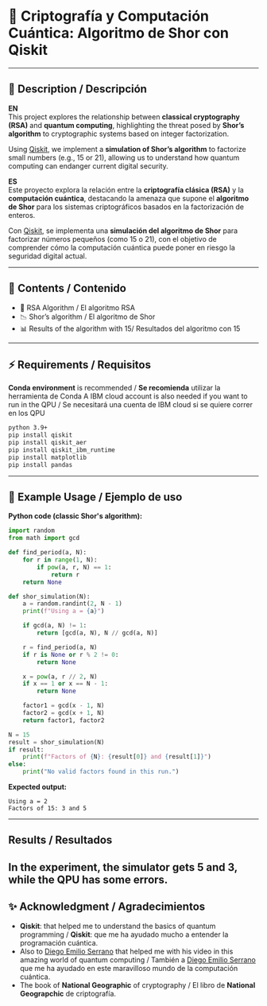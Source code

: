 # 🔐 Criptografía y Computación Cuántica: Algoritmo de Shor con Qiskit

---

## 📌 Description / Descripción

**EN**  
This project explores the relationship between **classical cryptography (RSA)** and **quantum computing**, highlighting the threat posed by **Shor’s algorithm** to cryptographic systems based on integer factorization.

Using [Qiskit](https://qiskit.org/), we implement a **simulation of Shor’s algorithm** to factorize small numbers (e.g., 15 or 21), allowing us to understand how quantum computing can endanger current digital security.

**ES**  
Este proyecto explora la relación entre la **criptografía clásica (RSA)** y la **computación cuántica**, destacando la amenaza que supone el **algoritmo de Shor** para los sistemas criptográficos basados en la factorización de enteros.

Con [Qiskit](https://qiskit.org/), se implementa una **simulación del algoritmo de Shor** para factorizar números pequeños (como 15 o 21), con el objetivo de comprender cómo la computación cuántica puede poner en riesgo la seguridad digital actual.

---

## 📖 Contents / Contenido

- 🔑 RSA Algorithm / El algoritmo RSA
- 📉 Shor’s algorithm / El algoritmo de Shor
- 📊 Results of the algorithm with 15/ Resultados del algoritmo con 15

---

## ⚡ Requirements / Requisitos

**Conda environment** is recommended / **Se recomienda** utilizar la herramienta de Conda
A IBM cloud account is also needed if you want to run in the QPU / Se necesitará una cuenta de IBM cloud si se quiere correr en los QPU

```bash
python 3.9+
pip install qiskit
pip install qiskit_aer
pip install qiskit_ibm_runtime
pip install matplotlib
pip install pandas
```

---

## 🧩 Example Usage / Ejemplo de uso

**Python code (classic Shor's algorithm):**

```python
import random
from math import gcd

def find_period(a, N):
    for r in range(1, N):
        if pow(a, r, N) == 1:
            return r
    return None

def shor_simulation(N):
    a = random.randint(2, N - 1)
    print(f"Using a = {a}")

    if gcd(a, N) != 1:
        return [gcd(a, N), N // gcd(a, N)]

    r = find_period(a, N)
    if r is None or r % 2 != 0:
        return None

    x = pow(a, r // 2, N)
    if x == 1 or x == N - 1:
        return None

    factor1 = gcd(x - 1, N)
    factor2 = gcd(x + 1, N)
    return factor1, factor2

N = 15
result = shor_simulation(N)
if result:
    print(f"Factors of {N}: {result[0]} and {result[1]}")
else:
    print("No valid factors found in this run.")
```

**Expected output:**

```
Using a = 2
Factors of 15: 3 and 5
```

---

## Results / Resultados
In the experiment, the simulator gets 5 and 3, while the QPU has some errors.
---

## ✨ Acknowledgment / Agradecimientos

- **Qiskit**: that helped me to understand the basics of quantum programming / **Qiskit**: que me ha ayudado mucho a entender la programación cuántica.
- Also to [Diego Emilio Serrano](https://youtube.com/@diemilio?si=9FtAxE6Qgd3o8u_s) that helped me with his video in this amazing world of quantum computing / También a [Diego Emilio Serrano](https://youtube.com/@diemilio?si=9FtAxE6Qgd3o8u_s) que me ha ayudado en este maravilloso mundo de la computación cuántica.
- The book of **National Geographic** of cryptography / El libro de **National Geograpchic** de criptografía.

